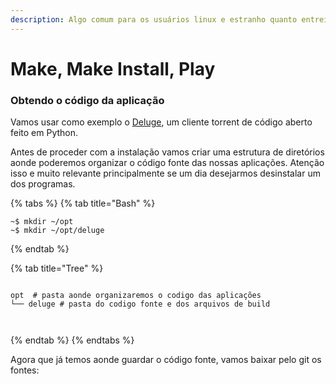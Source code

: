 ```yaml
---
description: Algo comum para os usuários linux e estranho quanto entrei para esse grupo.
---
```


# Make, Make Install, Play

### Obtendo o código da aplicação

  Vamos usar como exemplo o [Deluge](https://dev.deluge-torrent.org), um cliente torrent de código aberto feito em Python.

  Antes de proceder com a instalação vamos criar uma estrutura de diretórios aonde poderemos organizar o código fonte das nossas aplicações. Atenção isso e muito relevante principalmente se um dia desejarmos desinstalar um dos programas.

{% tabs %}
{% tab title="Bash" %}
```text
~$ mkdir ~/opt
~$ mkdir ~/opt/deluge
```
{% endtab %}

{% tab title="Tree" %}
```text

opt  # pasta aonde organizaremos o codigo das aplicações
└── deluge # pasta do codigo fonte e dos arquivos de build
  
  
```
{% endtab %}
{% endtabs %}

  Agora que já temos aonde guardar o código fonte, vamos baixar pelo git os fontes:

```text

```




